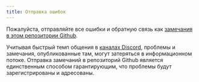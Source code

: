 ```yaml
---
title: Отправка ошибок
---
```


Пожалуйста, отправляйте все ошибки и обратную связь как [замечания в этом репозитории Github](https://github.com/solana-labs/solana/issues).

Учитывая быстрый темп общения в [каналах Discord](useful-links.md), проблемы и замечания, опубликованные там, могут затеряться в информационном потоке. Отправка замечаний в репозиторий Github является единственным способом гарантирующим, что проблемы будут зарегистрированы и адресованы.
